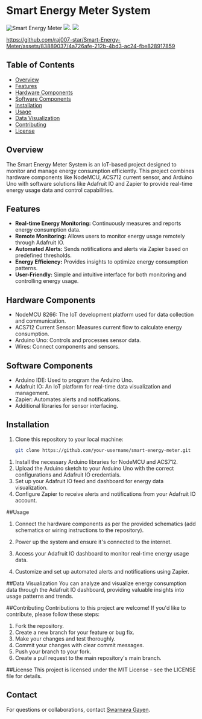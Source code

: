 # Smart Energy Meter System

![Smart Energy Meter](https://github.com/raj007-star/Weather-Station-/assets/83889037/2d3ac3fd-e50d-4d6a-8e79-28933a4e6a4e)
![](https://github.com/raj007-star/Weather-Station-/assets/83889037/0d84d486-19b9-4f09-b554-dac1eff8b85b).
![](https://github.com/raj007-star/Weather-Station-/assets/83889037/b3bc5e52-138d-44a9-9833-8288924025be)


https://github.com/raj007-star/Smart-Energy-Meter/assets/83889037/4a726afe-212b-4bd3-ac24-fbe828917859


## Table of Contents
- [Overview](#overview)
- [Features](#features)
- [Hardware Components](#hardware-components)
- [Software Components](#software-components)
- [Installation](#installation)
- [Usage](#usage)
- [Data Visualization](#data-visualization)
- [Contributing](#contributing)
- [License](#license)

## Overview

The Smart Energy Meter System is an IoT-based project designed to monitor and manage energy consumption efficiently. This project combines hardware components like NodeMCU, ACS712 current sensor, and Arduino Uno with software solutions like Adafruit IO and Zapier to provide real-time energy usage data and control capabilities.

## Features

- **Real-time Energy Monitoring:** Continuously measures and reports energy consumption data.
- **Remote Monitoring:** Allows users to monitor energy usage remotely through Adafruit IO.
- **Automated Alerts:** Sends notifications and alerts via Zapier based on predefined thresholds.
- **Energy Efficiency:** Provides insights to optimize energy consumption patterns.
- **User-Friendly:** Simple and intuitive interface for both monitoring and controlling energy usage.

## Hardware Components

- NodeMCU 8266: The IoT development platform used for data collection and communication.
- ACS712 Current Sensor: Measures current flow to calculate energy consumption.
- Arduino Uno: Controls and processes sensor data.
- Wires: Connect components and sensors.

## Software Components

- Arduino IDE: Used to program the Arduino Uno.
- Adafruit IO: An IoT platform for real-time data visualization and management.
- Zapier: Automates alerts and notifications.
- Additional libraries for sensor interfacing.

## Installation

1. Clone this repository to your local machine:

   ```bash
   git clone https://github.com/your-username/smart-energy-meter.git

1) Install the necessary Arduino libraries for NodeMCU and ACS712.
2) Upload the Arduino sketch to your Arduino Uno with the correct configurations and Adafruit IO credentials.
3) Set up your Adafruit IO feed and dashboard for energy data visualization.
4) Configure Zapier to receive alerts and notifications from your Adafruit IO account.


##Usage
1) Connect the hardware components as per the provided schematics (add schematics or wiring instructions to the repository).

2) Power up the system and ensure it's connected to the internet.

3) Access your Adafruit IO dashboard to monitor real-time energy usage data.

4) Customize and set up automated alerts and notifications using Zapier.


##Data Visualization
You can analyze and visualize energy consumption data through the Adafruit IO dashboard, providing valuable insights into usage patterns and trends.


##Contributing
Contributions to this project are welcome! If you'd like to contribute, please follow these steps:

1) Fork the repository.
2) Create a new branch for your feature or bug fix.
3) Make your changes and test thoroughly.
4) Commit your changes with clear commit messages.
5) Push your branch to your fork.
6) Create a pull request to the main repository's main branch.


##License
This project is licensed under the MIT License - see the LICENSE file for details.


## Contact
For questions or collaborations, contact [Swarnava Gayen](swarnavagayen@email.com).

